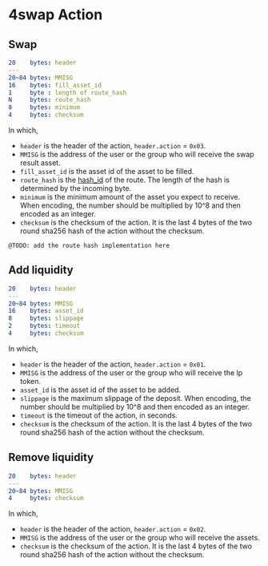 # 4swap Action

## Swap

```yaml
20    bytes: header
---
20~84 bytes: MMISG
16    bytes: fill_asset_id
1     byte : length of route_hash
N     bytes: route_hash
8     bytes: minimum
4     bytes: checksum
```

In which, 

- `header` is the header of the action, `header.action` = `0x03`.
- `MMISG` is the address of the user or the group who will receive the swap result asset.
- `fill_asset_id` is the asset id of the asset to be filled.
- `route_hash` is the [hash_id](https://hashids.org/) of the route. The length of the hash is determined by the incoming byte.
- `minimum` is the minimum amount of the asset you expect to receive. When encoding, the number should be multiplied by 10^8 and then encoded as an integer.
- `checksum` is the checksum of the action. It is the last 4 bytes of the two round sha256 hash of the action without the checksum.

`@TODO: add the route hash implementation here`


## Add liquidity

```yaml
20    bytes: header
---
20~84 bytes: MMISG
16    bytes: asset_id
8     bytes: slippage
2     bytes: timeout
4     bytes: checksum
```

In which, 

- `header` is the header of the action, `header.action` = `0x01`.
- `MMISG` is the address of the user or the group who will receive the lp token.
- `asset_id` is the asset id of the asset to be added.
- `slippage` is the maximum slippage of the deposit. When encoding, the number should be multiplied by 10^8 and then encoded as an integer.
- `timeout` is the timeout of the action, in seconds.
- `checksum` is the checksum of the action. It is the last 4 bytes of the two round sha256 hash of the action without the checksum.

## Remove liquidity

```yaml
20    bytes: header
---
20~84 bytes: MMISG
4     bytes: checksum
```

In which, 

- `header` is the header of the action, `header.action` = `0x02`.
- `MMISG` is the address of the user or the group who will receive the assets.
- `checksum` is the checksum of the action. It is the last 4 bytes of the two round sha256 hash of the action without the checksum.
